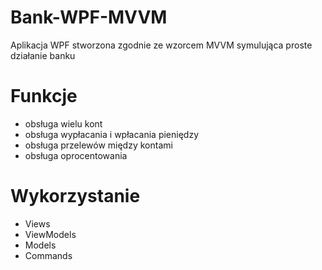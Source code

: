 # Bank-WPF-MVVM

Aplikacja WPF stworzona zgodnie ze wzorcem MVVM symulująca proste działanie banku

# Funkcje

+ obsługa wielu kont
+ obsługa wypłacania i wpłacania pieniędzy
+ obsługa przelewów między kontami
+ obsługa oprocentowania

# Wykorzystanie

+ Views
+ ViewModels
+ Models
+ Commands
